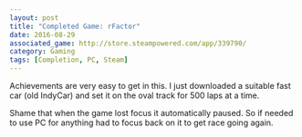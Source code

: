 ```yaml
---
layout: post
title: "Completed Game: rFactor"
date: 2016-08-29
associated_game: http://store.steampowered.com/app/339790/
category: Gaming
tags: [Completion, PC, Steam]
---
```


Achievements are very easy to get in this. I just downloaded a suitable fast car (old IndyCar) and set it on the oval track for 500 laps at a time.

Shame that when the game lost focus it automatically paused.  So if needed to use PC for anything had to focus back on it to get race going again.
